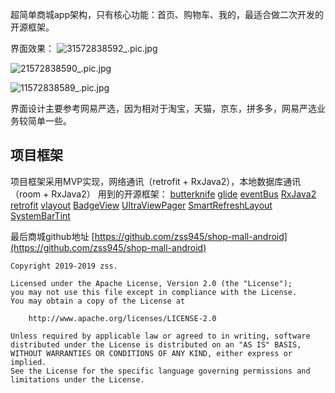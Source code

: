超简单商城app架构，只有核心功能：首页、购物车、我的，最适合做二次开发的开源框架。

界面效果：
![31572838592_.pic.jpg](https://upload-images.jianshu.io/upload_images/8037343-08c0086d6b6d7658.jpg?imageMogr2/auto-orient/strip%7CimageView2/2/w/480)

![21572838590_.pic.jpg](https://upload-images.jianshu.io/upload_images/8037343-a2ba5de949fbf23c.jpg?imageMogr2/auto-orient/strip%7CimageView2/2/w/480)

![11572838589_.pic.jpg](https://upload-images.jianshu.io/upload_images/8037343-57ce922e13e04de3.jpg?imageMogr2/auto-orient/strip%7CimageView2/2/w/480)

界面设计主要参考网易严选，因为相对于淘宝，天猫，京东，拼多多，网易严选业务较简单一些。

## 项目框架
项目框架采用MVP实现，网络通讯（retrofit + RxJava2），本地数据库通讯（room + RxJava2）
用到的开源框架：
[butterknife](https://github.com/JakeWharton/butterknife)
[glide](https://github.com/bumptech/glide)
[eventBus](https://github.com/greenrobot/EventBus)
[RxJava2](http://github.com/ReactiveX/RxJava)
[retrofit](https://github.com/square/retrofit)
[vlayout](https://github.com/alibaba/vlayout)
[BadgeView](https://github.com/qstumn/BadgeView)
[UltraViewPager](https://github.com/alibaba/UltraViewPager)
[SmartRefreshLayout](https://github.com/scwang90/SmartRefreshLayout)
[SystemBarTint](https://github.com/jgilfelt/SystemBarTint)

最后商城github地址
[https://github.com/zss945/shop-mall-android](https://github.com/zss945/shop-mall-android)

```
Copyright 2019-2019 zss.

Licensed under the Apache License, Version 2.0 (the "License");
you may not use this file except in compliance with the License.
You may obtain a copy of the License at

    http://www.apache.org/licenses/LICENSE-2.0

Unless required by applicable law or agreed to in writing, software
distributed under the License is distributed on an "AS IS" BASIS,
WITHOUT WARRANTIES OR CONDITIONS OF ANY KIND, either express or implied.
See the License for the specific language governing permissions and
limitations under the License.
```